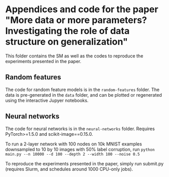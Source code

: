 # Appendices and code for the paper "More data or more parameters? Investigating the role of data structure on generalization"

This folder contains the SM as well as the codes to reproduce the experiments presented in the paper.

## Random features

The code for random feature models is in the ```random-features``` folder.
The data is pre-generated in the ```data``` folder, and can be plotted or regenerated using the interactive Jupyer notebooks.

## Neural networks

The code for neural networks is in the ```neural-networks``` folder.
Requires PyTorch>=1.5.0 and scikit-image==0.15.0.

To run a 2-layer network with 100 nodes on 10k MNIST examples downsampled to 10 by 10 images with 50% label corruption, run
``` python main.py --n 10000 --d 100 --depth 2 --width 100 --noise 0.5 ```

To reproduce the experiments presented in the paper, simply run submit.py (requires Slurm, and schedules around 1000 CPU-only jobs).